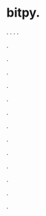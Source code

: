 # bitpy.
.
.
.
.












.






















































.
























.



























.

















































































.































































.































































































.















.


































































.
























































































.




.






.



















.
